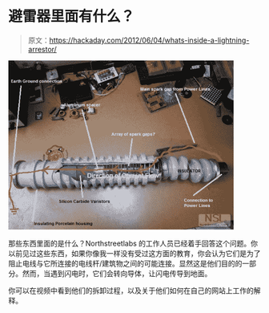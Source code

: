 # 避雷器里面有什么？

> 原文：<https://hackaday.com/2012/06/04/whats-inside-a-lightning-arrestor/>

![](img/05175287955b0e0428c3a06fadf3720b.png "lightning")

那些东西里面的是什么？Northstreetlabs 的工作人员已经着手回答这个问题。你以前见过这些东西，如果你像我一样没有受过这方面的教育，你会认为它们是为了阻止电线与它所连接的电线杆/建筑物之间的可能连接。显然这是他们目的的一部分。然而，当遇到闪电时，它们会转向导体，让闪电传导到地面。

你可以在视频中看到他们的拆卸过程，以及关于他们如何在自己的网站上工作的解释。